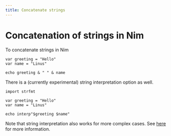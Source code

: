 ```yaml
---
title: Concatenate strings
---
```


# Concatenation of strings in Nim

To concatenate strings in Nim

    var greeting = "Hello"
	var name = "Linus"

    echo greeting & " " & name

There is a (currently experimental) string interpretation option as well.

    import strfmt

    var greeting = "Hello"
	var name = "Linus"

    echo interp"$greeting $name"


Note that string interpretation also works for more complex cases. See [here](/answers/interpolate_strings/) for more information.
